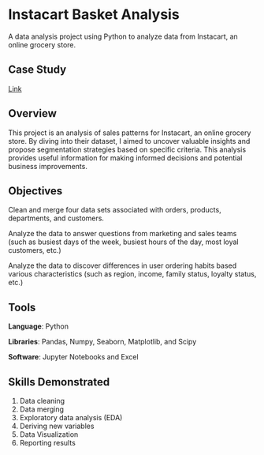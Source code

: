 # Instacart Basket Analysis
A data analysis project using Python to analyze data from Instacart, an online grocery store.

## Case Study
[Link](https://github.com/A-Ingrassia/Instacart-Python/blob/main/Instacart%20Case%20Study.pdf)

## Overview
This project is an analysis of sales patterns for Instacart, an online grocery store. By diving into their dataset, I aimed to uncover valuable insights and propose segmentation strategies based on specific criteria. This analysis provides useful information for making informed decisions and potential business improvements.

## Objectives
Clean and merge four data sets associated with orders, products, departments, and customers.

Analyze the data to answer questions from marketing and sales teams (such as busiest days of the week, busiest hours of the day, most loyal customers, etc.)

Analyze the data to discover differences in user ordering habits based various characteristics (such as region, income, family status, loyalty status, etc.)

## Tools
**Language**: Python

**Libraries**: Pandas, Numpy, Seaborn, Matplotlib, and Scipy

**Software**: Jupyter Notebooks and Excel

## Skills Demonstrated
1) Data cleaning
2) Data merging
3) Exploratory data analysis (EDA)
4) Deriving new variables
5) Data Visualization
6) Reporting results
